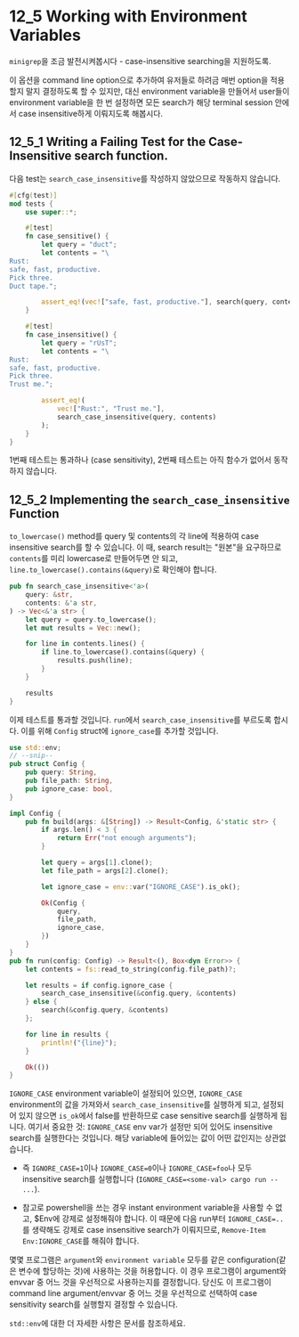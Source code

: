# 12_5 Working with Environment Variables

`minigrep`을 조금 발전시켜봅시다 - case-insensitive searching을 지원하도록.

이 옵션을 command line option으로 추가하여 유저들로 하려금 매번 option을
적용할지 말지 결정하도록 할 수 있지만, 대신 environment variable을 만들어서
user들이 environment variable을 한 번 설정하면 모든 search가 해당 terminal
session 안에서 case insensitive하게 이뤄지도록 해봅시다.

## 12_5_1 Writing a Failing Test for the Case-Insensitive search function.

다음 test는 `search_case_insensitive`를 작성하지 않았으므로 작동하지 않습니다.

```rust
#[cfg(test)]
mod tests {
    use super::*;

    #[test]
    fn case_sensitive() {
        let query = "duct";
        let contents = "\
Rust:
safe, fast, productive.
Pick three.
Duct tape.";

        assert_eq!(vec!["safe, fast, productive."], search(query, contents));
    }

    #[test]
    fn case_insensitive() {
        let query = "rUsT";
        let contents = "\
Rust:
safe, fast, productive.
Pick three.
Trust me.";

        assert_eq!(
            vec!["Rust:", "Trust me."],
            search_case_insensitive(query, contents)
        );
    }
}
```

1번째 테스트는 통과하나 (case sensitivity), 2번째 테스트는 아직 함수가 없어서
동작하지 않습니다.

## 12_5_2 Implementing the `search_case_insensitive` Function

`to_lowercase()` method를 query 및 contents의 각 line에 적용하여 case
insensitive search를 할 수 있습니다. 이 때, search result는 "원본"을 요구하므로
`contents`를 미리 lowercase로 만들어두면 안 되고,
`line.to_lowercase().contains(&query)`로 확인해야 합니다.

```rust
pub fn search_case_insensitive<'a>(
    query: &str,
    contents: &'a str,
) -> Vec<&'a str> {
    let query = query.to_lowercase();
    let mut results = Vec::new();

    for line in contents.lines() {
        if line.to_lowercase().contains(&query) {
            results.push(line);
        }
    }

    results
}
```

이제 테스트를 통과할 것입니다. `run`에서 `search_case_insensitive`를 부르도록
합시다. 이를 위해 `Config` struct에 `ignore_case`를 추가할 것입니다.

```rust
use std::env;
// --snip--
pub struct Config {
    pub query: String,
    pub file_path: String,
    pub ignore_case: bool,
}

impl Config {
    pub fn build(args: &[String]) -> Result<Config, &'static str> {
        if args.len() < 3 {
            return Err("not enough arguments");
        }

        let query = args[1].clone();
        let file_path = args[2].clone();

        let ignore_case = env::var("IGNORE_CASE").is_ok();

        Ok(Config {
            query,
            file_path,
            ignore_case,
        })
    }
}
pub fn run(config: Config) -> Result<(), Box<dyn Error>> {
    let contents = fs::read_to_string(config.file_path)?;

    let results = if config.ignore_case {
        search_case_insensitive(&config.query, &contents)
    } else {
        search(&config.query, &contents)
    };

    for line in results {
        println!("{line}");
    }

    Ok(())
}
```

`IGNORE_CASE` environment variable이 설정되어 있으면, `IGNORE_CASE`
environment의 값을 가져와서 `search_case_insensitive`를 실행하게
되고, 설정되어 있지 않으면 `is_ok`에서 false를 반환하므로 case sensitive
search를 실행하게 됩니다. 여기서 중요한 것: `IGNORE_CASE` env var가 설정만 되어
있어도 insensitive search를 실행한다는 것입니다. 해당 variable에 들어있는 값이
어떤 값인지는 상관없습니다.
- 즉 `IGNORE_CASE=1`이나 `IGNORE_CASE=0`이나 `IGNORE_CASE=foo`나 모두
  insensitive search를 실행합니다 (`IGNORE_CASE=<some-val> cargo run -- ...`).

- 참고로 powershell을 쓰는 경우 instant environment variable을 사용할 수 없고,
    $Env에 강제로 설정해줘야 합니다. 이 때문에 다음 run부터 `IGNORE_CASE=..`를
    생략해도 강제로 case insensitive search가 이뤄지므로, `Remove-Item
    Env:IGNORE_CASE`를 해줘야 합니다.

몇몇 프로그램은 `argument`와 `environment variable` 모두를 같은
configuration(같은 변수에 할당하는 것)에 사용하는 것을 허용합니다. 이 경우
프로그램이 argument와 envvar 중 어느 것을 우선적으로 사용하는지를 결정합니다.
당신도 이 프로그램이 command line argument/envvar 중 어느 것을 우선적으로
선택하여 case sensitivity search를 실행할지 결정할 수 있습니다.

`std::env`에 대한 더 자세한 사항은 문서를 참조하세요.
